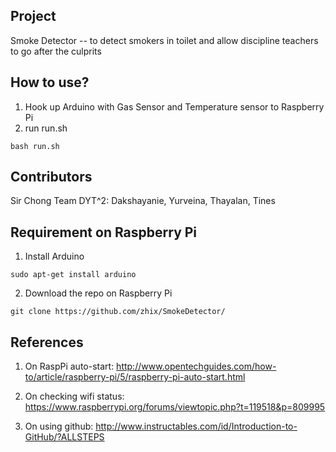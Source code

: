 ## Project
Smoke Detector -- to detect smokers in toilet and allow discipline teachers to go after the culprits

## How to use?
1) Hook up Arduino with Gas Sensor and Temperature sensor to Raspberry Pi
2) run run.sh
```
bash run.sh
```

## Contributors
Sir Chong
Team DYT^2: Dakshayanie, Yurveina, Thayalan, Tines

## Requirement on Raspberry Pi
1) Install Arduino 
```
sudo apt-get install arduino
```
2) Download the repo on Raspberry Pi 
```
git clone https://github.com/zhix/SmokeDetector/
```

## References
1) On RaspPi auto-start: http://www.opentechguides.com/how-to/article/raspberry-pi/5/raspberry-pi-auto-start.html

2) On checking wifi status: https://www.raspberrypi.org/forums/viewtopic.php?t=119518&p=809995

3) On using github: http://www.instructables.com/id/Introduction-to-GitHub/?ALLSTEPS

